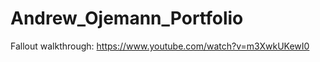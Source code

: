 Andrew_Ojemann_Portfolio
========================
Fallout walkthrough: https://www.youtube.com/watch?v=m3XwkUKewI0